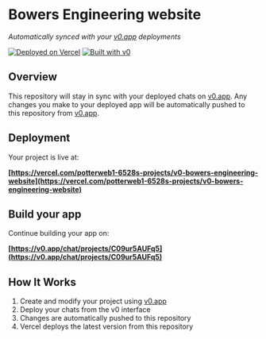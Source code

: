 # Bowers Engineering website

*Automatically synced with your [v0.app](https://v0.app) deployments*

[![Deployed on Vercel](https://img.shields.io/badge/Deployed%20on-Vercel-black?style=for-the-badge&logo=vercel)](https://vercel.com/potterweb1-6528s-projects/v0-bowers-engineering-website)
[![Built with v0](https://img.shields.io/badge/Built%20with-v0.app-black?style=for-the-badge)](https://v0.app/chat/projects/C09ur5AUFq5)

## Overview

This repository will stay in sync with your deployed chats on [v0.app](https://v0.app).
Any changes you make to your deployed app will be automatically pushed to this repository from [v0.app](https://v0.app).

## Deployment

Your project is live at:

**[https://vercel.com/potterweb1-6528s-projects/v0-bowers-engineering-website](https://vercel.com/potterweb1-6528s-projects/v0-bowers-engineering-website)**

## Build your app

Continue building your app on:

**[https://v0.app/chat/projects/C09ur5AUFq5](https://v0.app/chat/projects/C09ur5AUFq5)**

## How It Works

1. Create and modify your project using [v0.app](https://v0.app)
2. Deploy your chats from the v0 interface
3. Changes are automatically pushed to this repository
4. Vercel deploys the latest version from this repository
